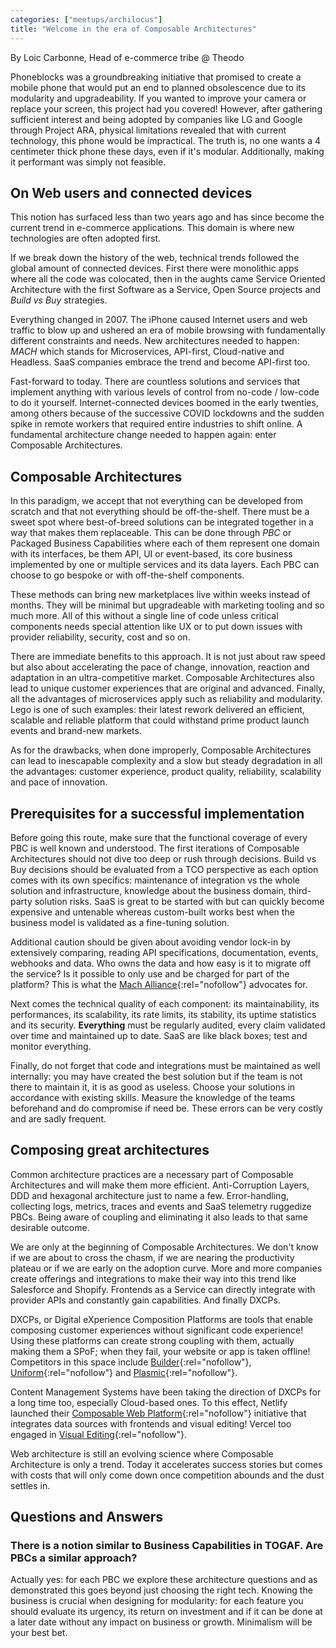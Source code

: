 ```yaml
---
categories: ["meetups/archilocus"]
title: "Welcome in the era of Composable Architectures"
---
```


By Loic Carbonne, Head of e-commerce tribe @ Theodo  

Phoneblocks was a groundbreaking initiative that promised to create a mobile phone that would put an end to planned
obsolescence due to its modularity and upgradeability. If you wanted to improve your camera or replace your screen, this
project had you covered! However, after gathering sufficient interest and being adopted by companies like LG and Google
through Project ARA, physical limitations revealed that with current technology, this phone would be impractical. The
truth is, no one wants a 4 centimeter thick phone these days, even if it's modular. Additionally, making it performant
was simply not feasible.

## On Web users and connected devices

This notion has surfaced less than two years ago and has since become the current trend in e-commerce applications. This
domain is where new technologies are often adopted first.

If we break down the history of the web, technical trends followed the global amount of connected devices. First there
were monolithic apps where all the code was colocated, then in the aughts came Service Oriented Architecture with the
first Software as a Service, Open Source projects and _Build vs Buy_ strategies.

Everything changed in 2007. The iPhone caused Internet users and web traffic to blow up and ushered an era of mobile
browsing with fundamentally different constraints and needs. New architectures needed to happen: _MACH_ which stands for
Microservices, API-first, Cloud-native and Headless. SaaS companies embrace the trend and become API-first too.

Fast-forward to today. There are countless solutions and services that implement anything with various levels of control
from no-code / low-code to do it yourself. Internet-connected devices boomed in the early twenties, among others because
of the successive COVID lockdowns and the sudden spike in remote workers that required entire industries to shift
online. A fundamental architecture change needed to happen again: enter Composable Architectures.

## Composable Architectures

In this paradigm, we accept that not everything can be developed from scratch and that not everything should be
off-the-shelf. There must be a sweet spot where best-of-breed solutions can be integrated together in a way that makes
them replaceable. This can be done through _PBC_ or Packaged Business Capabilities where each of them represent one
domain with its interfaces, be them API, UI or event-based, its core business implemented by one or multiple services
and its data layers. Each PBC can choose to go bespoke or with off-the-shelf components.

These methods can bring new marketplaces live within weeks instead of months. They will be minimal but upgradeable with
marketing tooling and so much more. All of this without a single line of code unless critical components needs special
attention like UX or to put down issues with provider reliability, security, cost and so on.

There are immediate benefits to this approach. It is not just about raw speed but also about accelerating the pace of
change, innovation, reaction and adaptation in an ultra-competitive market. Composable Architectures also lead to unique
customer experiences that are original and advanced. Finally, all the advantages of microservices apply such as
reliability and modularity. Lego is one of such examples: their latest rework delivered an efficient, scalable and
reliable platform that could withstand prime product launch events and brand-new markets.

As for the drawbacks, when done improperly, Composable Architectures can lead to inescapable complexity and a slow but
steady degradation in all the advantages: customer experience, product quality, reliability, scalability and pace of
innovation.

## Prerequisites for a successful implementation

Before going this route, make sure that the functional coverage of every PBC is well known and understood. The first
iterations of Composable Architectures should not dive too deep or rush through decisions. Build vs Buy decisions should
be evaluated from a TCO perspective as each option comes with its own specifics: maintenance of integration vs the whole
solution and infrastructure, knowledge about the business domain, third-party solution risks. SaaS is great to be
started with but can quickly become expensive and untenable whereas custom-built works best when the business model is
validated as a fine-tuning solution.

Additional caution should be given about avoiding vendor lock-in by extensively comparing, reading API specifications,
documentation, events, webhooks and data. Who owns the data and how easy is it to migrate off the service? Is it
possible to only use and be charged for part of the platform? This is what the [Mach Alliance](https://machalliance.org/){:rel="nofollow"}
advocates for.

Next comes the technical quality of each component: its maintainability, its performances, its scalability, its rate
limits, its stability, its uptime statistics and its security. **Everything** must be regularly audited, every claim
validated over time and maintained up to date. SaaS are like black boxes; test and monitor everything.

Finally, do not forget that code and integrations must be maintained as well internally: you may have created the best
solution but if the team is not there to maintain it, it is as good as useless. Choose your solutions in accordance with
existing skills. Measure the knowledge of the teams beforehand and do compromise if need be. These errors can be very
costly and are sadly frequent.

## Composing great architectures

Common architecture practices are a necessary part of Composable Architectures and will make them more efficient.
Anti-Corruption Layers, DDD and hexagonal architecture just to name a few. Error-handling, collecting logs, metrics,
traces and events and SaaS telemetry ruggedize PBCs. Being aware of coupling and eliminating it also leads to that same
desirable outcome.

We are only at the beginning of Composable Architectures. We don't know if we are about to cross the chasm, if we are
nearing the productivity plateau or if we are early on the adoption curve. More and more companies create offerings and
integrations to make their way into this trend like Salesforce and Shopify. Frontends as a Service can directly
integrate with provider APIs and constantly gain capabilities. And finally DXCPs.

DXCPs, or Digital eXperience Composition Platforms are tools that enable composing customer experiences without
significant code experience! Using these platforms can create strong coupling with them, actually making them a SPoF;
when they fail, your website or app is taken offline! Competitors in this space include [Builder](https://www.builder.io/){:rel="nofollow"},
[Uniform](https://www.uniform.dev/){:rel="nofollow"} and [Plasmic](https://www.plasmic.app/){:rel="nofollow"}.

Content Management Systems have been taking the direction of DXCPs for a long time too, especially Cloud-based ones. To
this effect, Netlify launched their [Composable Web Platform](https://www.netlify.com/platform/){:rel="nofollow"}
initiative that integrates data sources with frontends and visual editing! Vercel too engaged in [Visual Editing](https://vercel.com/docs/workflow-collaboration/visual-editing){:rel="nofollow"}.

Web architecture is still an evolving science where Composable Architecture is only a trend. Today it accelerates
success stories but comes with costs that will only come down once competition abounds and the dust settles in.

## Questions and Answers

### There is a notion similar to Business Capabilities in TOGAF. Are PBCs a similar approach?

Actually yes: for each PBC we explore these architecture questions and as demonstrated this goes beyond just choosing
the right tech. Knowing the business is crucial when designing for modularity: for each feature you should evaluate its
urgency, its return on investment and if it can be done at a later date without any impact on business or growth.
Minimalism will be your best bet.
